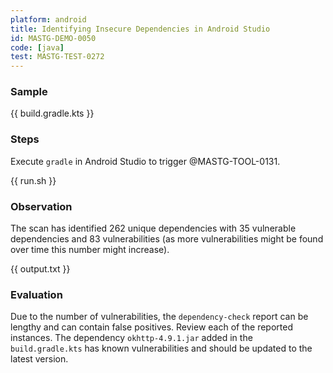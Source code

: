 ```yaml
---
platform: android
title: Identifying Insecure Dependencies in Android Studio
id: MASTG-DEMO-0050
code: [java]
test: MASTG-TEST-0272
---
```


### Sample

{{ build.gradle.kts }}

### Steps

Execute `gradle` in Android Studio to trigger @MASTG-TOOL-0131.

{{ run.sh }}

### Observation

The scan has identified 262 unique dependencies with 35 vulnerable dependencies and 83 vulnerabilities (as more vulnerabilities might be found over time this number might increase).

{{ output.txt }}

### Evaluation

Due to the number of vulnerabilities, the `dependency-check` report can be lengthy and can contain false positives. Review each of the reported instances. The dependency `okhttp-4.9.1.jar` added in the `build.gradle.kts` has known vulnerabilities and should be updated to the latest version.
